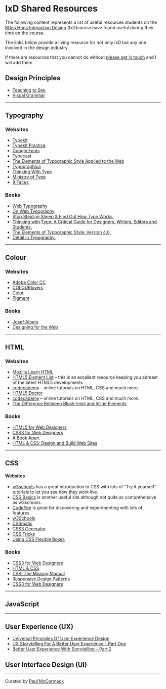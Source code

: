 IxD Shared Resources
====================

The following content represents a list of useful resources students on the [BDes Hons Interaction Design](http://ixdbelfast.org) (IxD)course have found useful during their time on the course.

The links below provide a living resource for not only IxD but any one involved in the design industry.

If there are resources that you cannot do without [please get in touch](https://twitter.com/eleventhirty) and I will add them.

Design Principles
-----------------
- [Teaching to See](http://teachingtosee.org/film/TeachingToSee.html)
- [Visual Grammar](http://amzn.to/2EIUKxm)

---

Typography
----------
### Websites
- [Typekit](https://typekit.com/)
- [Typekit Practice](http://practice.typekit.com)
- [Google Fonts](https://fonts.google.com/)
- [Typecast](http://typecast.com)
- [The Elements of Typographic Style Applied to the Web](http://webtypography.net)
- [Typographica](http://typographica.org)
- [Thinking With Type](http://www.thinkingwithtype.com)
- [Ministry of Type](http://ministryoftype.co.uk)
- [8 Faces](http://8faces.com)

### Books
- [Web Typography](http://book.webtypography.net/)
- [On Web Typography](https://abookapart.com/products/on-web-typography)
- [Stop Stealing Sheep & Find Out How Type Works.](http://www.amazon.co.uk/exec/obidos/ASIN/0321934288/monographic-21) 
- [Thinking with Type: A Critical Guide for Designers, Writers, Editors and Students.](http://www.amazon.co.uk/exec/obidos/ASIN/1568989695/monographic-21) 
- [The Elements of Typographic Style: Version 4.0.](http://www.amazon.co.uk/exec/obidos/ASIN/0881792128/monographic-21)
- [Detail in Typography.](http://www.amazon.co.uk/exec/obidos/ASIN/0907259340/monographic-21)

---


Colour
------
### Websites
- [Adobe Color CC](https://color.adobe.com)
- [COLOURlovers](http://www.colourlovers.com)
- [Color](http://color.hailpixel.com)
- [Pigment](https://pigment.shapefactory.co)

### Books
- [Josef Albers](http://www.albersfoundation.org/teaching/josef-albers/introduction) 
- [Designing for the Web](http://designingfortheweb.co.uk)


---

HTML
----
### Websites
- [Mozilla Learn HTML](https://developer.mozilla.org/en-US/docs/Learn/HTML)
- [HTML5 Element List](https://developer.mozilla.org/en/docs/Web/Guide/HTML/HTML5/HTML5_element_list) – this is an excellent resource keeping you abreast of the latest HTML5 developments
- [codecademy](http://www.codecademy.com) – online tutorials on HTML, CSS and much more.
- [HTML5 Doctor](http://html5doctor.com/)
- [codecademy](http://www.codecademy.com) – online tutorials on HTML, CSS and much more.
- [The Difference Between Block-level and Inline Elements](http://www.impressivewebs.com/difference-block-inline-css/)

### Books
+ [HTML5 for Web Designers](http://abookapart.com/products/html5-for-web-designers)
+ [CSS3 for Web Designers](http://abookapart.com/products/css3-for-web-designers)
+ [A Book Apart](http://abookapart.com)
+ [HTML & CSS: Design and Build Web Sites](http://www.htmlandcssbook.com)

---

CSS
---

#### Websites
- [w3schools](http://www.w3schools.com/css/css_intro.asp) has a great introduction to CSS with lots of “Try it yourself” tutorials to let you see how they work live.
- [CSS Basics](http://www.cssbasics.com/introduction-to-css) is another useful site although not quite as comprehensive as w3schools.
- [CodePen](http://codepen.io) is great for discovering and experimenting with lots of features.
- [w3Schools](http://www.w3schools.com/css/default.asp)
- [CSSmatic](https://www.cssmatic.com/)
- [CSS3 Generator](http://css3generator.com/)
- [CSS Tricks](https://css-tricks.com/)
- [Using CSS Flexible Boxes](https://developer.mozilla.org/en-US/docs/Web/CSS/CSS_Flexible_Box_Layout/Using_CSS_flexible_boxes)

### Books

- [CSS3 for Web Designers](http://abookapart.com/products/css3-for-web-designers)
- [HTML & CSS](http://www.amazon.co.uk/gp/product/1118008189/ref=as_li_tl?ie=UTF8&camp=1634&creative=19450&creativeASIN=1118008189&linkCode=as2&tag=activeight-21)
- [CSS: The Missing Manual](http://www.amazon.co.uk/gp/product/1491918055/ref=as_li_tl?ie=UTF8&camp=1634&creative=19450&creativeASIN=1491918055&linkCode=as2&tag=activeight-21)
- [Responsive Design Patterns](http://abookapart.com/products/responsive-design-patterns-principles)
- [CSS3 for Web Designers](http://abookapart.com/products/css3-for-web-designers)


---

JavaScript
----------

---

User Experience (UX)
--------------------

- [Universal Principles Of User Experience Design](https://www.smashingmagazine.com/2018/01/universal-principles-ux-design/)
- [UX Storytelling For A Better User Experience - Part One](https://www.smashingmagazine.com/2010/01/better-user-experience-using-storytelling-part-one/)
- [Better User Experience With Storytelling – Part 2](https://www.smashingmagazine.com/2010/02/better-user-experience-through-storytelling-part-2/)

User Interface Design (UI)
--------------------------

---

Curated by [Paul McCormack](https://twitter.com/eleventhirty)

